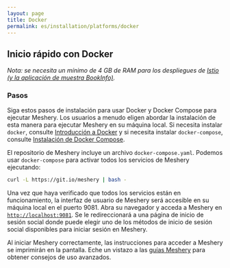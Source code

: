 ```yaml
---
layout: page
title: Docker
permalink: es/installation/platforms/docker
---
```


## Inicio rápido con Docker

_Nota: se necesita un mínimo de 4 GB de RAM para los despliegues de [Istio (y la aplicación de muestra BookInfo)](/docs/service-meshes/adapters/istio/istio)._

### **Pasos**

Siga estos pasos de instalación para usar Docker y Docker Compose para ejecutar Meshery. Los usuarios a menudo eligen abordar la instalación de esta manera para ejecutar Meshery en su máquina local. Si necesita instalar `docker`, consulte [Introducción a Docker](https://docs.docker.com/get-started/) y si necesita instalar `docker-compose`, consulte [Instalación de Docker Compose](https://docs.docker.com/compose/install/).

El repositorio de Meshery incluye un archivo `docker-compose.yaml`. Podemos usar `docker-compose` para activar todos los servicios de Meshery ejecutando:

```bash
curl -L https://git.io/meshery | bash -
```

Una vez que haya verificado que todos los servicios están en funcionamiento, la interfaz de usuario de Meshery será accesible en su máquina local en el puerto 9081. Abra su navegador y acceda a Meshery en [`http://localhost:9081`](http://localhost:9081).
Se le redireccionará a una página de inicio de sesión social donde puede elegir uno de los métodos de inicio de sesión social disponibles para iniciar sesión en Meshery.

Al iniciar Meshery correctamente, las instrucciones para acceder a Meshery se imprimirán en la pantalla. Eche un vistazo a las [guías Meshery](/docs/guides) para obtener consejos de uso avanzados.
